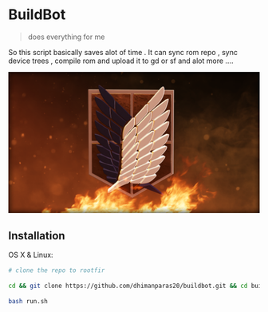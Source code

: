 # BuildBot
> does everything for me

So this script basically saves alot of time . It can sync rom repo , sync device trees , compile rom and upload it to gd or sf and alot more ....

![](505616.png)

## Installation

OS X & Linux:

```sh
# clone the repo to rootfir 
```

```sh
cd && git clone https://github.com/dhimanparas20/buildbot.git && cd buildbot && chmod +x * && clear && ls 
```

```sh
bash run.sh
```

